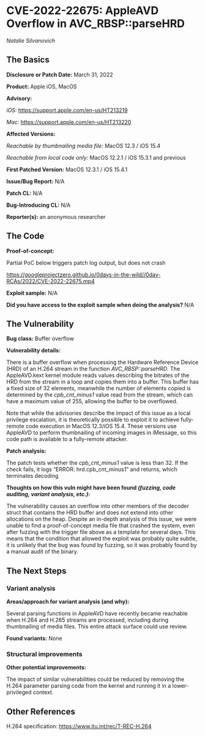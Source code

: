 # CVE-2022-22675: AppleAVD Overflow in AVC_RBSP::parseHRD
*Natalie Silvanovich*

## The Basics

**Disclosure or Patch Date:** March 31, 2022

**Product:** Apple iOS, MacOS

**Advisory:**

*iOS:* https://support.apple.com/en-us/HT213219

*Mac:* https://support.apple.com/en-us/HT213220

**Affected Versions:**

*Reachable by thumbnailing media file:* MacOS 12.3 / iOS 15.4

*Reachable from local code only:* MacOS 12.2.1 / iOS 15.3.1 and previous


**First Patched Version:** MacOS 12.3.1 / iOS 15.4.1

**Issue/Bug Report:** N/A

**Patch CL:** N/A

**Bug-Introducing CL:** N/A

**Reporter(s):** an anonymous researcher

## The Code

**Proof-of-concept:** 

Partial PoC below triggers patch log output, but does not crash

https://googleprojectzero.github.io/0days-in-the-wild//0day-RCAs/2022/CVE-2022-22675.mp4

**Exploit sample:** N/A

**Did you have access to the exploit sample when doing the analysis?** N/A

## The Vulnerability

**Bug class:** Buffer overflow

**Vulnerability details:**

There is a buffer overflow when processing the Hardware Reference Device (HRD) of an H.264 stream in the function *AVC_RBSP::parseHRD*. The AppleAVD.kext kernel module reads values describing the bitrates of the HRD from the stream in a loop and copies them into a buffer. This buffer has a fixed size of 32 elements, meanwhile the number of elements copied is determined by the *cpb_cnt_minus1* value read from the stream, which can have a maximum value of 255, allowing the buffer to be overflowed.

Note that while the advisories describe the impact of this issue as a local privilege escalation, it is theoretically possible to exploit it to achieve fully-remote code execution in MacOS 12.3/iOS 15.4. These versions use AppleAVD to perform thumbnailing of incoming images in iMessage, so this code path is available to a fully-remote attacker.

**Patch analysis:**

The patch tests whether the *cpb_cnt_minus1* value is less than 32. If the check fails, it logs “ERROR: hrd.cpb_cnt_minus1” and returns, which terminates decoding

**Thoughts on how this vuln might have been found _(fuzzing, code auditing, variant analysis, etc.)_:**

The vulnerability causes an overflow into other members of the decoder struct that contains the HRD buffer and does not extend into other allocations on the heap. Despite an in-depth analysis of this issue, we were unable to find a proof-of-concept media file that crashed the system, even after fuzzing with the trigger file above as a template for several days. This means that the condition that allowed the exploit was probably quite subtle, it is unlikely that the bug was found by fuzzing, so it was probably found by a manual audit of the binary.

## The Next Steps

### Variant analysis

**Areas/approach for variant analysis (and why):**

Several parsing functions in AppleAVD have recently became reachable when H.264 and H.265 streams are processed, including during thumbnailing of media files. This entire attack surface could use review.

**Found variants:** None

### Structural improvements

**Other potential improvements:**

The impact of similar vulnerabilities could be reduced by removing the H.264 parameter parsing code from the kernel and running it in a lower-privileged context. 

## Other References 

H.264 specification: https://www.itu.int/rec/T-REC-H.264
